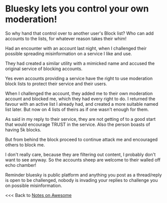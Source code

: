 # Bluesky lets you control your own moderation!

So why hand that control over to another user's Block list? Who can add accounts to the lists, for whatever reason takes their whim!

Had an encounter with an account last night, when I challenged their possible spreading misinformation on a service I like and use.

They had created a similar utility with a mimicked name and accused the original service of blocking accounts. 

Yes even accounts providing a service have the right to use moderation block lists to protect their service and their users.

When I challenged the account, they added me to their own moderation account and blocked me, which they had every right to do.
I returned the favour with an active list I already had, and created a more suitable named list later. But now on 4 lists of theirs as if one wasn't enough for them.

As said in my reply to their service, they are not getting of to a good start that would encourage TRUST in the service. Also the person boasts of having 5k blocks.

But from behind the block proceed to continue attack me and encouraged others to block me. 

I don't really care, because they are filtering out content, I probably don't want to see anyway. So the accounts sheep are welcome to their walled off echo chamber!

Reminder bluesky is public platform and anything you post as a thread/reply is open to be challenged, nobody is invading your replies to challenge you on possible misinformation.  



<<< Back to [Notes on Awesome](/README.md)
